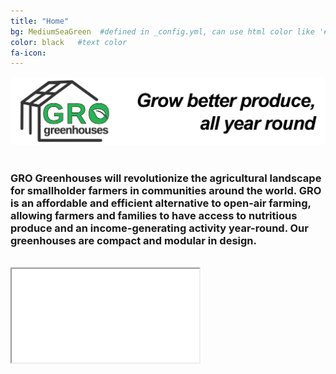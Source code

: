 ```yaml
---
title: "Home"
bg: MediumSeaGreen  #defined in _config.yml, can use html color like '#0fbfcf'
color: black   #text color
fa-icon: 
---
```


<div class="image"><img src="https://raw.githubusercontent.com/grogreenhouses/grogreenhouses.github.io/master/img/logo.jpeg" alt="GRO greenhouses LOGO"/></div>

<br>

### GRO Greenhouses will revolutionize the agricultural landscape for smallholder farmers in communities around the world. GRO is an affordable and efficient alternative to open-air farming, allowing farmers and families to have access to nutritious produce and an income-generating activity year-round. Our greenhouses are compact and modular in design.

<br>

<div class="icontain">
	<iframe src="//www.youtube.com/embed/Fa-KTDcIkxw" allowfullscreen></iframe>
</div>

